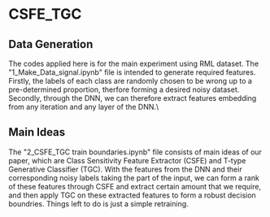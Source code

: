 # CSFE_TGC
## Data Generation
The codes applied here is for the main experiment using RML dataset. The "1_Make_Data_signal.ipynb" file is intended to generate required features. Firstly, the labels of each class are randomly chosen to be wrong up to a pre-determined proportion, therfore forming a desired noisy dataset. Secondly, through the DNN, we can therefore extract features embedding from any iteration and any layer of the DNN.\\

## Main Ideas
The "2_CSFE_TGC train boundaries.ipynb" file consists of main ideas of our paper, which are Class Sensitivity Feature Extractor (CSFE) and T-type Generative Classifier (TGC). With the features from the DNN and their corresponding noisy labels taking the part of the input, we can form a rank of these features through CSFE and extract certain amount that we require, and then apply TGC on these extracted features to form a robust decision boundries. Things left to do is just a simple retraining.
